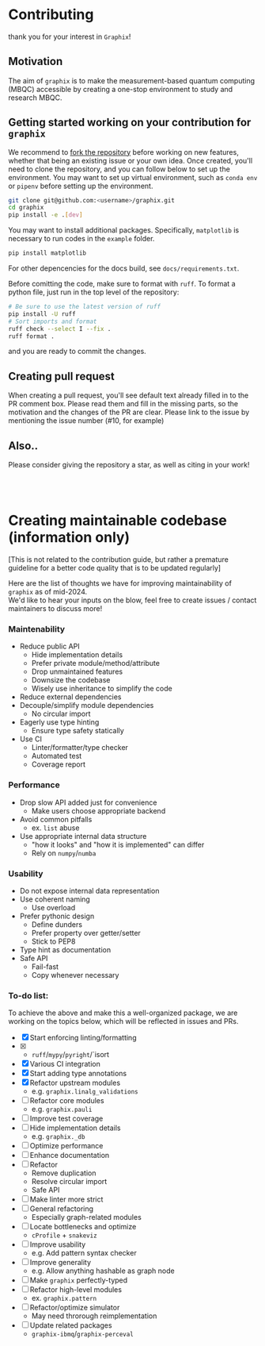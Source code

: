 # Contributing

thank you for your interest in `Graphix`!

## Motivation

The aim of `graphix` is to make the measurement-based quantum computing (MBQC) accessible by creating a one-stop environment to study and research MBQC.

## Getting started working on your contribution for `graphix`

We recommend to [fork the repository](https://docs.github.com/en/get-started/quickstart/fork-a-repo) before working on new features, whether that being an existing issue or your own idea.
Once created, you'll need to clone the repository, and you can follow below to set up the environment. You may want to set up virtual environment, such as `conda env` or `pipenv` before setting up the environment.

```bash
git clone git@github.com:<username>/graphix.git
cd graphix
pip install -e .[dev]
```

You may want to install additional packages.
Specifically, `matplotlib` is necessary to run codes in the `example` folder.

```bash
pip install matplotlib
```

For other depencencies for the docs build, see `docs/requirements.txt`.

Before comitting the code, make sure to format with `ruff`.
To format a python file, just run in the top level of the repository:

```bash
# Be sure to use the latest version of ruff
pip install -U ruff
# Sort imports and format
ruff check --select I --fix .
ruff format .
```

and you are ready to commit the changes.

## Creating pull request

When creating a pull request, you'll see default text already filled in to the PR comment box. Please read them and fill in the missing parts, so the motivation and the changes of the PR are clear.
Please link to the issue by mentioning the issue number (#10, for example)

## Also..

Please consider giving the repository a star, as well as citing in your work!

<br>
<br>

# Creating maintainable codebase (information only)

[This is not related to the contribution guide, but rather a premature guideline for a better code quality that is to be updated regularly] <br>

Here are the list of thoughts we have for improving maintainability of `graphix` as of mid-2024. <br>
We'd like to hear your inputs on the blow, feel free to create issues / contact maintainers to discuss more!


### Maintenability

- Reduce public API
  - Hide implementation details
  - Prefer private module/method/attribute
  - Drop unmaintained features
  - Downsize the codebase
  - Wisely use inheritance to simplify the code
- Reduce external dependencies
- Decouple/simplify module dependencies
  - No circular import
- Eagerly use type hinting
  - Ensure type safety statically
- Use CI
  - Linter/formatter/type checker
  - Automated test
  - Coverage report

### Performance

- Drop slow API added just for convenience
  - Make users choose appropriate backend
- Avoid common pitfalls
  - ex. `list` abuse
- Use appropriate internal data structure
  - "how it looks" and "how it is implemented" can differ
  - Rely on `numpy`/`numba`

### Usability

- Do not expose internal data representation
- Use coherent naming
  - Use overload
- Prefer pythonic design
  - Define dunders
  - Prefer property over getter/setter
  - Stick to PEP8
- Type hint as documentation
- Safe API
  - Fail-fast
  - Copy whenever necessary


### To-do list:
To achieve the above and make this a well-organized package, we are working on the topics below, which will be reflected in issues and PRs.

 - [x] Start enforcing linting/formatting
 - [x]  - `ruff`/`mypy`/`pyright`/`isort
 - [x] Various CI integration
 - [x] Start adding type annotations
 - [x] Refactor upstream modules
   - e.g. `graphix.linalg_validations`
 - [ ] Refactor core modules
   - e.g. `graphix.pauli`
 - [ ] Improve test coverage
 - [ ] Hide implementation details
   - e.g. `graphix._db`
 - [ ] Optimize performance
 - [ ] Enhance documentation
 - [ ] Refactor
   - Remove duplication
   - Resolve circular import
   - Safe API
 - [ ] Make linter more strict
 - [ ] General refactoring
   - Especially graph-related modules
 - [ ] Locate bottlenecks and optimize
   - `cProfile` + `snakeviz`
 - [ ] Improve usability
   - e.g. Add pattern syntax checker
 - [ ] Improve generality
   - e.g. Allow anything hashable as graph node
 - [ ] Make `graphix` perfectly-typed
 - [ ] Refactor high-level modules
   - ex. `graphix.pattern`
 - [ ] Refactor/optimize simulator
   - May need throrough reimplementation
 - [ ] Update related packages
   - `graphix-ibmq`/`graphix-perceval`